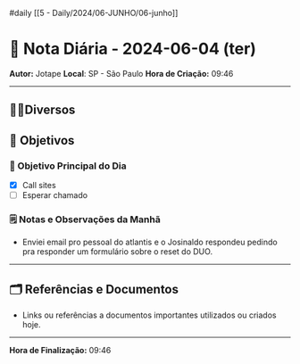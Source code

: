 #daily
[[5 - Daily/2024/06-JUNHO/06-junho]]
# 📅 Nota Diária - 2024-06-04 (ter)

**Autor:** Jotape
**Local**: SP - São Paulo
**Hora de Criação:** 09:46

---
## 🤝🏻Diversos

## 🌄 Objetivos
### 🎯 Objetivo Principal do Dia
- [x] Call sites
- [ ] Esperar chamado 

### 🗒️ Notas e Observações da Manhã
- Enviei email pro pessoal do atlantis e o Josinaldo respondeu pedindo pra responder um formulário sobre o reset do DUO.
---
## 🗂️ Referências e Documentos
- Links ou referências a documentos importantes utilizados ou criados hoje.

---

**Hora de Finalização:** 09:46
